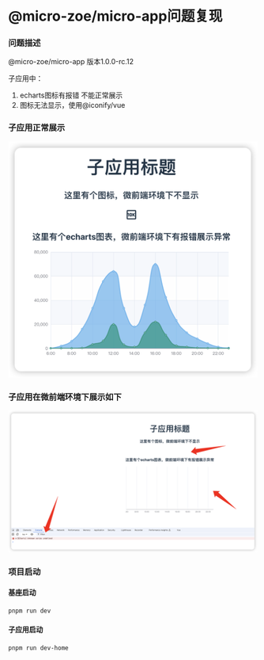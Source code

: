 # @micro-zoe/micro-app问题复现

### 问题描述
@micro-zoe/micro-app 版本1.0.0-rc.12

子应用中：
1. echarts图标有报错 不能正常展示
2. 图标无法显示，使用@iconify/vue

### 子应用正常展示
![子应用正常展示](./images/normal.png)

### 子应用在微前端环境下展示如下
![子应用在微前端环境下展示不正常](./images/issue.png)

### 项目启动

#### 基座启动
```bash
pnpm run dev
```

#### 子应用启动
```bash
pnpm run dev-home
```